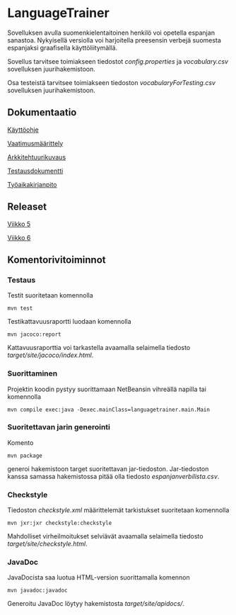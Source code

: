# LanguageTrainer

Sovelluksen avulla suomenkielentaitoinen henkilö voi opetella espanjan sanastoa. Nykyisellä versiolla voi harjoitella preesensin verbejä suomesta espanjaksi graafisella käyttöliitymällä.

Sovellus tarvitsee toimiakseen tiedostot *config.properties* ja *vocabulary.csv* sovelluksen juurihakemistoon.

Osa testeistä tarvitsee toimiakseen tiedoston *vocabularyForTesting.csv* sovelluksen juurihakemistoon.

## Dokumentaatio

[Käyttöohje](https://github.com/apla-hy/ot-harjoitustyo/blob/master/dokumentointi/kayttoohje.md)

[Vaatimusmäärittely](https://github.com/apla-hy/ot-harjoitustyo/blob/master/dokumentointi/maarittelydokumentti.md)

[Arkkitehtuurikuvaus](https://github.com/apla-hy/ot-harjoitustyo/blob/master/dokumentointi/arkkitehtuuri.md)

[Testausdokumentti](https://github.com/apla-hy/ot-harjoitustyo/blob/master/dokumentointi/testaus.md)

[Työaikakirjanpito](https://github.com/apla-hy/ot-harjoitustyo/blob/master/dokumentointi/tyoaikakirjanpito.md)

## Releaset

[Viikko 5](https://github.com/apla-hy/ot-harjoitustyo/releases/tag/viikko5)

[Viikko 6](https://github.com/apla-hy/ot-harjoitustyo/releases/tag/viikko6)

## Komentorivitoiminnot

### Testaus

Testit suoritetaan komennolla

```
mvn test
```

Testikattavuusraportti luodaan komennolla

```
mvn jacoco:report
```

Kattavuusraporttia voi tarkastella avaamalla selaimella tiedosto *target/site/jacoco/index.html*.

### Suorittaminen

Projektin koodin pystyy suorittamaan NetBeansin vihreällä napilla tai komennolla

```
mvn compile exec:java -Dexec.mainClass=languagetrainer.main.Main
```
### Suoritettavan jarin generointi

Komento

```
mvn package
```
generoi hakemistoon target suoritettavan jar-tiedoston. Jar-tiedoston kanssa samassa hakemistossa pitää olla tiedosto *espanjanverbilista.csv*.

### Checkstyle

Tiedoston *checkstyle.xml* määrittelemät tarkistukset suoritetaan komennolla
```
mvn jxr:jxr checkstyle:checkstyle
```
Mahdolliset virheilmoitukset selviävät avaamalla selaimella tiedosto *target/site/checkstyle.html*.

### JavaDoc

JavaDocista saa luotua HTML-version suorittamalla komennon
```
mvn javadoc:javadoc
```
Generoitu JavaDoc löytyy hakemistosta *target/site/apidocs/*.
